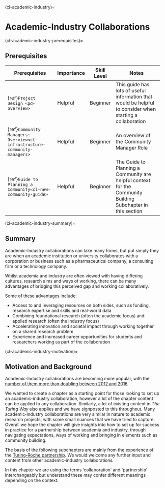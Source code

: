 (cl-academic-industry)=
# Academic-Industry Collaborations

(cl-academic-industry-prerequisites)=
## Prerequisites


| Prerequisites | Importance | Skill Level | Notes |
| -------- | -------- | -------- |-------- |
| {ref}`Project Design <pd-overview>`  | Helpful    | Beginner     | This guide has lots of useful information that would be helpful to consider when starting a collaboration
| {ref}`Community Managers: Overview<cl-infrastructure-community-managers>` | Helpful  | Beginner | An overview of the Community Manager Role |
| {ref}`Guide to Planning a Community<cl-new-community-guide>` | Helpful | Beginner | The Guide to Planning a Community are helpful context for the Community Building Subchapter in this section |

(cl-academic-industry-summary)=
## Summary
Academic-Industry collaborations can take many forms, but put simply they are when an academic institution or university collaborates with a corporation or business such as a pharmaceutical company, a consulting firm or a technology company.

Whilst academia and industry are often viewed with having differing cultures, research aims and ways of working, there can be many advantages of bridging this perceived gap and working collaboratively.

Some of these advantages include:
* Access to and leveraging resources on both sides, such as funding, research expertise and skills and real-world data
* Combining foundational research (often the academic focus) and applied research (often the industry focus)
* Accelerating innovation and societal impact through working together on a shared research problem
* Experience and increased career opportunities for students and researchers working as part of the collaboration

(cl-academic-industry-motivation)=
## Motivation and Background
Academic-Industry collaborations are becoming more popular, with the [number of them more than doubling between 2012 and 2016](https://www.nature.com/nature-index/news-blog/the-shifting-corporate-academic-relationship-in-pictures).

We wanted to create a chapter as a starting point for those looking to set up an academic-industry collaboration, however a lot of the chapter content can be applied to any collaboration.
Similarly, a lot of existing content in _The Turing Way_ also applies and we have signposted to this throughout.
Many academic-industry collaborations are very similar in nature to academic research projects, with some small nuances that we have tried to capture.
Overall we hope the chapter will give insights into how to set up for success in practice for a partnership between academia and industry, through navigating expectations, ways of working and bringing in elements such as community building.

The basis of the following subchapters are mainly from the experience of the [Turing-Roche partnership](https://www.turing.ac.uk/research/research-projects/alan-turing-institute-roche-strategic-partnership).
We would welcome any further input and content from other academic-industry collaborations.

In this chapter we are using the terms 'collaboration' and 'partnership' interchangeably but understand these may confer different meanings depending on the context.
